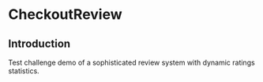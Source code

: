 # CheckoutReview

## Introduction
Test challenge demo of a sophisticated review system with dynamic ratings statistics. 